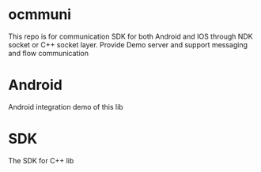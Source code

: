 # ocmmuni
This repo is for communication SDK for both Android and IOS through NDK socket or C++ socket layer. Provide Demo server and support messaging and flow communication

# Android
Android integration demo of this lib

# SDK
The SDK for C++ lib
